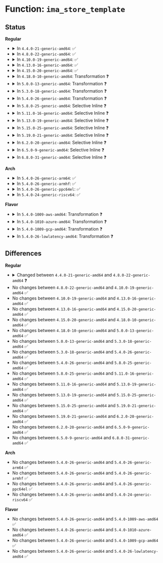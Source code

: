 # Function: <code>ima_store_template</code>

## Status
<b>Regular</b>
<ul>
<li>
<details>
<summary>In <code>4.4.0-21-generic-amd64</code>: ✅</summary>

```c
int ima_store_template(struct ima_template_entry * entry, int violation, struct inode * inode, const unsigned char * filename)
```

```json
{
  "name": "ima_store_template",
  "collision_type": "Unique Global",
  "inline_type": "No",
  "funcs": [
    {
      "addr": 18446744071582615104,
      "name": "ima_store_template",
      "external": true,
      "loc": "security/integrity/ima/ima_api.c:88",
      "file": "security/integrity/ima/ima_api.c",
      "inline": "seen, unknown",
      "caller_inline": [],
      "caller_func": [
        "security/integrity/ima/ima_init.c:ima_add_boot_aggregate",
        "security/integrity/ima/ima_api.c:ima_add_violation",
        "security/integrity/ima/ima_api.c:ima_store_measurement"
      ]
    }
  ],
  "symbols": [
    {
      "addr": 18446744071582615104,
      "name": "ima_store_template",
      "section": ".text",
      "bind": "STB_GLOBAL",
      "size": 334
    }
  ]
}
```
</details>
</li>
<li>
<details>
<summary>In <code>4.8.0-22-generic-amd64</code>: ✅</summary>

```c
int ima_store_template(struct ima_template_entry * entry, int violation, struct inode * inode, const unsigned char * filename, int pcr)
```

```json
{
  "name": "ima_store_template",
  "collision_type": "Unique Global",
  "inline_type": "No",
  "funcs": [
    {
      "addr": 18446744071582862320,
      "name": "ima_store_template",
      "external": true,
      "loc": "security/integrity/ima/ima_api.c:88",
      "file": "security/integrity/ima/ima_api.c",
      "inline": "seen, unknown",
      "caller_inline": [],
      "caller_func": [
        "security/integrity/ima/ima_init.c:ima_add_boot_aggregate",
        "security/integrity/ima/ima_api.c:ima_store_measurement",
        "security/integrity/ima/ima_api.c:ima_add_violation"
      ]
    }
  ],
  "symbols": [
    {
      "addr": 18446744071582862320,
      "name": "ima_store_template",
      "section": ".text",
      "bind": "STB_GLOBAL",
      "size": 347
    }
  ]
}
```
</details>
</li>
<li>
<details>
<summary>In <code>4.10.0-19-generic-amd64</code>: ✅</summary>

```c
int ima_store_template(struct ima_template_entry * entry, int violation, struct inode * inode, const unsigned char * filename, int pcr)
```

```json
{
  "name": "ima_store_template",
  "collision_type": "Unique Global",
  "inline_type": "No",
  "funcs": [
    {
      "addr": 18446744071582959168,
      "name": "ima_store_template",
      "external": true,
      "loc": "security/integrity/ima/ima_api.c:88",
      "file": "security/integrity/ima/ima_api.c",
      "inline": "seen, unknown",
      "caller_inline": [],
      "caller_func": [
        "security/integrity/ima/ima_init.c:ima_add_boot_aggregate",
        "security/integrity/ima/ima_api.c:ima_store_measurement",
        "security/integrity/ima/ima_api.c:ima_add_violation"
      ]
    }
  ],
  "symbols": [
    {
      "addr": 18446744071582959168,
      "name": "ima_store_template",
      "section": ".text",
      "bind": "STB_GLOBAL",
      "size": 348
    }
  ]
}
```
</details>
</li>
<li>
<details>
<summary>In <code>4.13.0-16-generic-amd64</code>: ✅</summary>

```c
int ima_store_template(struct ima_template_entry * entry, int violation, struct inode * inode, const unsigned char * filename, int pcr)
```

```json
{
  "name": "ima_store_template",
  "collision_type": "Unique Global",
  "inline_type": "No",
  "funcs": [
    {
      "addr": 18446744071583009312,
      "name": "ima_store_template",
      "external": true,
      "loc": "security/integrity/ima/ima_api.c:88",
      "file": "security/integrity/ima/ima_api.c",
      "inline": "seen, unknown",
      "caller_inline": [],
      "caller_func": [
        "security/integrity/ima/ima_init.c:ima_add_boot_aggregate",
        "security/integrity/ima/ima_api.c:ima_store_measurement",
        "security/integrity/ima/ima_api.c:ima_add_violation"
      ]
    }
  ],
  "symbols": [
    {
      "addr": 18446744071583009312,
      "name": "ima_store_template",
      "section": ".text",
      "bind": "STB_GLOBAL",
      "size": 363
    }
  ]
}
```
</details>
</li>
<li>
<details>
<summary>In <code>4.15.0-20-generic-amd64</code>: ✅</summary>

```c
int ima_store_template(struct ima_template_entry * entry, int violation, struct inode * inode, const unsigned char * filename, int pcr)
```

```json
{
  "name": "ima_store_template",
  "collision_type": "Unique Global",
  "inline_type": "No",
  "funcs": [
    {
      "addr": 18446744071583174224,
      "name": "ima_store_template",
      "external": true,
      "loc": "security/integrity/ima/ima_api.c:88",
      "file": "security/integrity/ima/ima_api.c",
      "inline": "seen, unknown",
      "caller_inline": [],
      "caller_func": [
        "security/integrity/ima/ima_init.c:ima_add_boot_aggregate",
        "security/integrity/ima/ima_api.c:ima_store_measurement",
        "security/integrity/ima/ima_api.c:ima_add_violation"
      ]
    }
  ],
  "symbols": [
    {
      "addr": 18446744071583174224,
      "name": "ima_store_template",
      "section": ".text",
      "bind": "STB_GLOBAL",
      "size": 363
    }
  ]
}
```
</details>
</li>
<li>
<details>
<summary>In <code>4.18.0-10-generic-amd64</code>: Transformation ❓</summary>

```c
int ima_store_template(struct ima_template_entry * entry, int violation, struct inode * inode, const unsigned char * filename, int pcr)
```

```json
{
  "name": "ima_store_template",
  "collision_type": "Unique Global",
  "inline_type": "No",
  "funcs": [
    {
      "addr": 0,
      "name": "ima_store_template",
      "external": true,
      "loc": "security/integrity/ima/ima_api.c:89",
      "file": "security/integrity/ima/ima_api.c",
      "inline": "seen, unknown",
      "caller_inline": [],
      "caller_func": [
        "security/integrity/ima/ima_init.c:ima_add_boot_aggregate",
        "security/integrity/ima/ima_api.c:ima_store_measurement",
        "security/integrity/ima/ima_api.c:ima_add_violation"
      ]
    }
  ],
  "symbols": [
    {
      "addr": 18446744071583382359,
      "name": "ima_store_template.cold.3",
      "section": ".text",
      "bind": "STB_LOCAL",
      "size": 12
    },
    {
      "addr": 18446744071583380416,
      "name": "ima_store_template",
      "section": ".text",
      "bind": "STB_GLOBAL",
      "size": 351
    }
  ]
}
```
</details>
</li>
<li>
<details>
<summary>In <code>5.0.0-13-generic-amd64</code>: Transformation ❓</summary>

```c
int ima_store_template(struct ima_template_entry * entry, int violation, struct inode * inode, const unsigned char * filename, int pcr)
```

```json
{
  "name": "ima_store_template",
  "collision_type": "Unique Global",
  "inline_type": "No",
  "funcs": [
    {
      "addr": 0,
      "name": "ima_store_template",
      "external": true,
      "loc": "security/integrity/ima/ima_api.c:89",
      "file": "security/integrity/ima/ima_api.c",
      "inline": "seen, unknown",
      "caller_inline": [],
      "caller_func": [
        "security/integrity/ima/ima_init.c:ima_add_boot_aggregate",
        "security/integrity/ima/ima_api.c:ima_store_measurement",
        "security/integrity/ima/ima_api.c:ima_add_violation"
      ]
    }
  ],
  "symbols": [
    {
      "addr": 18446744071583501607,
      "name": "ima_store_template.cold.3",
      "section": ".text",
      "bind": "STB_LOCAL",
      "size": 12
    },
    {
      "addr": 18446744071583499680,
      "name": "ima_store_template",
      "section": ".text",
      "bind": "STB_GLOBAL",
      "size": 351
    }
  ]
}
```
</details>
</li>
<li>
<details>
<summary>In <code>5.3.0-18-generic-amd64</code>: Transformation ❓</summary>

```c
int ima_store_template(struct ima_template_entry * entry, int violation, struct inode * inode, const unsigned char * filename, int pcr)
```

```json
{
  "name": "ima_store_template",
  "collision_type": "Unique Global",
  "inline_type": "No",
  "funcs": [
    {
      "addr": 0,
      "name": "ima_store_template",
      "external": true,
      "loc": "security/integrity/ima/ima_api.c:91",
      "file": "security/integrity/ima/ima_api.c",
      "inline": "seen, unknown",
      "caller_inline": [],
      "caller_func": [
        "security/integrity/ima/ima_init.c:ima_add_boot_aggregate",
        "security/integrity/ima/ima_api.c:ima_store_measurement",
        "security/integrity/ima/ima_api.c:ima_add_violation"
      ]
    }
  ],
  "symbols": [
    {
      "addr": 18446744071583688460,
      "name": "ima_store_template.cold",
      "section": ".text",
      "bind": "STB_LOCAL",
      "size": 12
    },
    {
      "addr": 18446744071583686496,
      "name": "ima_store_template",
      "section": ".text",
      "bind": "STB_GLOBAL",
      "size": 347
    }
  ]
}
```
</details>
</li>
<li>
<details>
<summary>In <code>5.4.0-26-generic-amd64</code>: Transformation ❓</summary>

```c
int ima_store_template(struct ima_template_entry * entry, int violation, struct inode * inode, const unsigned char * filename, int pcr)
```

```json
{
  "name": "ima_store_template",
  "collision_type": "Unique Global",
  "inline_type": "No",
  "funcs": [
    {
      "addr": 0,
      "name": "ima_store_template",
      "external": true,
      "loc": "security/integrity/ima/ima_api.c:91",
      "file": "security/integrity/ima/ima_api.c",
      "inline": "seen, unknown",
      "caller_inline": [],
      "caller_func": [
        "security/integrity/ima/ima_init.c:ima_add_boot_aggregate",
        "security/integrity/ima/ima_main.c:process_buffer_measurement",
        "security/integrity/ima/ima_api.c:ima_store_measurement",
        "security/integrity/ima/ima_api.c:ima_add_violation"
      ]
    }
  ],
  "symbols": [
    {
      "addr": 18446744071583796156,
      "name": "ima_store_template.cold",
      "section": ".text",
      "bind": "STB_LOCAL",
      "size": 12
    },
    {
      "addr": 18446744071583794160,
      "name": "ima_store_template",
      "section": ".text",
      "bind": "STB_GLOBAL",
      "size": 347
    }
  ]
}
```
</details>
</li>
<li>
<details>
<summary>In <code>5.8.0-25-generic-amd64</code>: Selective Inline ❓</summary>

```c
int ima_store_template(struct ima_template_entry * entry, int violation, struct inode * inode, const unsigned char * filename, int pcr)
```

```json
{
  "name": "ima_store_template",
  "collision_type": "Unique Global",
  "inline_type": "Selective",
  "funcs": [
    {
      "addr": 18446744071584186730,
      "name": "ima_store_template",
      "external": true,
      "loc": "security/integrity/ima/ima_api.c:102",
      "file": "security/integrity/ima/ima_api.c",
      "inline": "not declared, inlined",
      "caller_inline": [
        "security/integrity/ima/ima_api.c:ima_add_violation"
      ],
      "caller_func": [
        "security/integrity/ima/ima_init.c:ima_add_boot_aggregate",
        "security/integrity/ima/ima_main.c:process_buffer_measurement",
        "security/integrity/ima/ima_api.c:ima_store_measurement"
      ]
    }
  ],
  "symbols": [
    {
      "addr": 18446744071584186448,
      "name": "ima_store_template",
      "section": ".text",
      "bind": "STB_GLOBAL",
      "size": 157
    }
  ]
}
```
</details>
</li>
<li>
<details>
<summary>In <code>5.11.0-16-generic-amd64</code>: Selective Inline ❓</summary>

```c
int ima_store_template(struct ima_template_entry * entry, int violation, struct inode * inode, const unsigned char * filename, int pcr)
```

```json
{
  "name": "ima_store_template",
  "collision_type": "Unique Global",
  "inline_type": "Selective",
  "funcs": [
    {
      "addr": 18446744071584305466,
      "name": "ima_store_template",
      "external": true,
      "loc": "security/integrity/ima/ima_api.c:102",
      "file": "security/integrity/ima/ima_api.c",
      "inline": "not declared, inlined",
      "caller_inline": [
        "security/integrity/ima/ima_api.c:ima_add_violation"
      ],
      "caller_func": [
        "security/integrity/ima/ima_init.c:ima_add_boot_aggregate",
        "security/integrity/ima/ima_main.c:process_buffer_measurement",
        "security/integrity/ima/ima_api.c:ima_store_measurement"
      ]
    }
  ],
  "symbols": [
    {
      "addr": 18446744071584305184,
      "name": "ima_store_template",
      "section": ".text",
      "bind": "STB_GLOBAL",
      "size": 157
    }
  ]
}
```
</details>
</li>
<li>
<details>
<summary>In <code>5.13.0-19-generic-amd64</code>: Selective Inline ❓</summary>

```c
int ima_store_template(struct ima_template_entry * entry, int violation, struct inode * inode, const unsigned char * filename, int pcr)
```

```json
{
  "name": "ima_store_template",
  "collision_type": "Unique Global",
  "inline_type": "Selective",
  "funcs": [
    {
      "addr": 18446744071584339802,
      "name": "ima_store_template",
      "external": true,
      "loc": "security/integrity/ima/ima_api.c:102",
      "file": "security/integrity/ima/ima_api.c",
      "inline": "not declared, inlined",
      "caller_inline": [
        "security/integrity/ima/ima_api.c:ima_add_violation"
      ],
      "caller_func": [
        "security/integrity/ima/ima_init.c:ima_add_boot_aggregate",
        "security/integrity/ima/ima_main.c:process_buffer_measurement",
        "security/integrity/ima/ima_api.c:ima_store_measurement"
      ]
    }
  ],
  "symbols": [
    {
      "addr": 18446744071584339520,
      "name": "ima_store_template",
      "section": ".text",
      "bind": "STB_GLOBAL",
      "size": 157
    }
  ]
}
```
</details>
</li>
<li>
<details>
<summary>In <code>5.15.0-25-generic-amd64</code>: Selective Inline ❓</summary>

```c
int ima_store_template(struct ima_template_entry * entry, int violation, struct inode * inode, const unsigned char * filename, int pcr)
```

```json
{
  "name": "ima_store_template",
  "collision_type": "Unique Global",
  "inline_type": "Selective",
  "funcs": [
    {
      "addr": 18446744071584728538,
      "name": "ima_store_template",
      "external": true,
      "loc": "security/integrity/ima/ima_api.c:102",
      "file": "security/integrity/ima/ima_api.c",
      "inline": "not declared, inlined",
      "caller_inline": [
        "security/integrity/ima/ima_api.c:ima_add_violation"
      ],
      "caller_func": [
        "security/integrity/ima/ima_init.c:ima_add_boot_aggregate",
        "security/integrity/ima/ima_main.c:process_buffer_measurement",
        "security/integrity/ima/ima_api.c:ima_store_measurement"
      ]
    }
  ],
  "symbols": [
    {
      "addr": 18446744071584728256,
      "name": "ima_store_template",
      "section": ".text",
      "bind": "STB_GLOBAL",
      "size": 157
    }
  ]
}
```
</details>
</li>
<li>
<details>
<summary>In <code>5.19.0-21-generic-amd64</code>: Selective Inline ❓</summary>

```c
int ima_store_template(struct ima_template_entry * entry, int violation, struct inode * inode, const unsigned char * filename, int pcr)
```

```json
{
  "name": "ima_store_template",
  "collision_type": "Unique Global",
  "inline_type": "Selective",
  "funcs": [
    {
      "addr": 18446744071585404441,
      "name": "ima_store_template",
      "external": true,
      "loc": "security/integrity/ima/ima_api.c:103",
      "file": "security/integrity/ima/ima_api.c",
      "inline": "not declared, inlined",
      "caller_inline": [
        "security/integrity/ima/ima_api.c:ima_add_violation"
      ],
      "caller_func": [
        "security/integrity/ima/ima_init.c:ima_add_boot_aggregate",
        "security/integrity/ima/ima_main.c:process_buffer_measurement",
        "security/integrity/ima/ima_api.c:ima_store_measurement"
      ]
    }
  ],
  "symbols": [
    {
      "addr": 18446744071585404128,
      "name": "ima_store_template",
      "section": ".text",
      "bind": "STB_GLOBAL",
      "size": 174
    }
  ]
}
```
</details>
</li>
<li>
<details>
<summary>In <code>6.2.0-20-generic-amd64</code>: Selective Inline ❓</summary>

```c
int ima_store_template(struct ima_template_entry * entry, int violation, struct inode * inode, const unsigned char * filename, int pcr)
```

```json
{
  "name": "ima_store_template",
  "collision_type": "Unique Global",
  "inline_type": "Selective",
  "funcs": [
    {
      "addr": 18446744071586158089,
      "name": "ima_store_template",
      "external": true,
      "loc": "security/integrity/ima/ima_api.c:103",
      "file": "security/integrity/ima/ima_api.c",
      "inline": "not declared, inlined",
      "caller_inline": [
        "security/integrity/ima/ima_api.c:ima_add_violation"
      ],
      "caller_func": [
        "security/integrity/ima/ima_init.c:ima_add_boot_aggregate",
        "security/integrity/ima/ima_main.c:process_buffer_measurement",
        "security/integrity/ima/ima_api.c:ima_store_measurement"
      ]
    }
  ],
  "symbols": [
    {
      "addr": 18446744071586157760,
      "name": "ima_store_template",
      "section": ".text",
      "bind": "STB_GLOBAL",
      "size": 174
    }
  ]
}
```
</details>
</li>
<li>
<details>
<summary>In <code>6.5.0-9-generic-amd64</code>: Selective Inline ❓</summary>

```c
int ima_store_template(struct ima_template_entry * entry, int violation, struct inode * inode, const unsigned char * filename, int pcr)
```

```json
{
  "name": "ima_store_template",
  "collision_type": "Unique Global",
  "inline_type": "Selective",
  "funcs": [
    {
      "addr": 18446744071586396028,
      "name": "ima_store_template",
      "external": true,
      "loc": "security/integrity/ima/ima_api.c:102",
      "file": "security/integrity/ima/ima_api.c",
      "inline": "not declared, inlined",
      "caller_inline": [
        "security/integrity/ima/ima_api.c:ima_add_violation"
      ],
      "caller_func": [
        "security/integrity/ima/ima_init.c:ima_add_boot_aggregate",
        "security/integrity/ima/ima_main.c:process_buffer_measurement",
        "security/integrity/ima/ima_api.c:ima_store_measurement"
      ]
    }
  ],
  "symbols": [
    {
      "addr": 18446744071586395696,
      "name": "ima_store_template",
      "section": ".text",
      "bind": "STB_GLOBAL",
      "size": 174
    }
  ]
}
```
</details>
</li>
<li>
<details>
<summary>In <code>6.8.0-31-generic-amd64</code>: Selective Inline ❓</summary>

```c
int ima_store_template(struct ima_template_entry * entry, int violation, struct inode * inode, const unsigned char * filename, int pcr)
```

```json
{
  "name": "ima_store_template",
  "collision_type": "Unique Global",
  "inline_type": "Selective",
  "funcs": [
    {
      "addr": 18446744071586660764,
      "name": "ima_store_template",
      "external": true,
      "loc": "security/integrity/ima/ima_api.c:102",
      "file": "security/integrity/ima/ima_api.c",
      "inline": "not declared, inlined",
      "caller_inline": [
        "security/integrity/ima/ima_api.c:ima_add_violation"
      ],
      "caller_func": [
        "security/integrity/ima/ima_init.c:ima_add_boot_aggregate",
        "security/integrity/ima/ima_main.c:process_buffer_measurement",
        "security/integrity/ima/ima_api.c:ima_store_measurement"
      ]
    }
  ],
  "symbols": [
    {
      "addr": 18446744071586660432,
      "name": "ima_store_template",
      "section": ".text",
      "bind": "STB_GLOBAL",
      "size": 174
    }
  ]
}
```
</details>
</li>
</ul>
<b>Arch</b>
<ul>
<li>
<details>
<summary>In <code>5.4.0-26-generic-arm64</code>: ✅</summary>

```c
int ima_store_template(struct ima_template_entry * entry, int violation, struct inode * inode, const unsigned char * filename, int pcr)
```

```json
{
  "name": "ima_store_template",
  "collision_type": "Unique Global",
  "inline_type": "No",
  "funcs": [
    {
      "addr": 18446603336495597224,
      "name": "ima_store_template",
      "external": true,
      "loc": "security/integrity/ima/ima_api.c:91",
      "file": "security/integrity/ima/ima_api.c",
      "inline": "seen, unknown",
      "caller_inline": [],
      "caller_func": [
        "security/integrity/ima/ima_init.c:ima_add_boot_aggregate",
        "security/integrity/ima/ima_main.c:process_buffer_measurement",
        "security/integrity/ima/ima_api.c:ima_store_measurement",
        "security/integrity/ima/ima_api.c:ima_add_violation"
      ]
    }
  ],
  "symbols": [
    {
      "addr": 18446603336495597224,
      "name": "ima_store_template",
      "section": ".text",
      "bind": "STB_GLOBAL",
      "size": 284
    }
  ]
}
```
</details>
</li>
<li>
<details>
<summary>In <code>5.4.0-26-generic-armhf</code>: ✅</summary>

```c
int ima_store_template(struct ima_template_entry * entry, int violation, struct inode * inode, const unsigned char * filename, int pcr)
```

```json
{
  "name": "ima_store_template",
  "collision_type": "Unique Global",
  "inline_type": "No",
  "funcs": [
    {
      "addr": 3228958096,
      "name": "ima_store_template",
      "external": true,
      "loc": "security/integrity/ima/ima_api.c:91",
      "file": "security/integrity/ima/ima_api.c",
      "inline": "seen, unknown",
      "caller_inline": [],
      "caller_func": [
        "security/integrity/ima/ima_init.c:ima_add_boot_aggregate",
        "security/integrity/ima/ima_main.c:process_buffer_measurement",
        "security/integrity/ima/ima_api.c:ima_store_measurement",
        "security/integrity/ima/ima_api.c:ima_add_violation"
      ]
    }
  ],
  "symbols": [
    {
      "addr": 3228958096,
      "name": "ima_store_template",
      "section": ".text",
      "bind": "STB_GLOBAL",
      "size": 264
    }
  ]
}
```
</details>
</li>
<li>
<details>
<summary>In <code>5.4.0-26-generic-ppc64el</code>: ✅</summary>

```c
int ima_store_template(struct ima_template_entry * entry, int violation, struct inode * inode, const unsigned char * filename, int pcr)
```

```json
{
  "name": "ima_store_template",
  "collision_type": "Unique Global",
  "inline_type": "No",
  "funcs": [
    {
      "addr": 13835058055289701200,
      "name": "ima_store_template",
      "external": true,
      "loc": "security/integrity/ima/ima_api.c:91",
      "file": "security/integrity/ima/ima_api.c",
      "inline": "seen, unknown",
      "caller_inline": [],
      "caller_func": [
        "security/integrity/ima/ima_init.c:ima_add_boot_aggregate",
        "security/integrity/ima/ima_main.c:process_buffer_measurement",
        "security/integrity/ima/ima_api.c:ima_store_measurement",
        "security/integrity/ima/ima_api.c:ima_add_violation"
      ]
    }
  ],
  "symbols": [
    {
      "addr": 13835058055289701200,
      "name": "ima_store_template",
      "section": ".text",
      "bind": "STB_GLOBAL",
      "size": 368
    }
  ]
}
```
</details>
</li>
<li>
<details>
<summary>In <code>5.4.0-24-generic-riscv64</code>: ✅</summary>

```c
int ima_store_template(struct ima_template_entry * entry, int violation, struct inode * inode, const unsigned char * filename, int pcr)
```

```json
{
  "name": "ima_store_template",
  "collision_type": "Unique Global",
  "inline_type": "No",
  "funcs": [
    {
      "addr": 18446743936274760430,
      "name": "ima_store_template",
      "external": true,
      "loc": "security/integrity/ima/ima_api.c:91",
      "file": "security/integrity/ima/ima_api.c",
      "inline": "seen, unknown",
      "caller_inline": [],
      "caller_func": [
        "security/integrity/ima/ima_init.c:ima_add_boot_aggregate",
        "security/integrity/ima/ima_main.c:process_buffer_measurement",
        "security/integrity/ima/ima_api.c:ima_store_measurement",
        "security/integrity/ima/ima_api.c:ima_add_violation"
      ]
    }
  ],
  "symbols": [
    {
      "addr": 18446743936274760430,
      "name": "ima_store_template",
      "section": ".text",
      "bind": "STB_GLOBAL",
      "size": 194
    }
  ]
}
```
</details>
</li>
</ul>
<b>Flavor</b>
<ul>
<li>
<details>
<summary>In <code>5.4.0-1009-aws-amd64</code>: Transformation ❓</summary>

```c
int ima_store_template(struct ima_template_entry * entry, int violation, struct inode * inode, const unsigned char * filename, int pcr)
```

```json
{
  "name": "ima_store_template",
  "collision_type": "Unique Global",
  "inline_type": "No",
  "funcs": [
    {
      "addr": 0,
      "name": "ima_store_template",
      "external": true,
      "loc": "security/integrity/ima/ima_api.c:91",
      "file": "security/integrity/ima/ima_api.c",
      "inline": "seen, unknown",
      "caller_inline": [],
      "caller_func": [
        "security/integrity/ima/ima_init.c:ima_add_boot_aggregate",
        "security/integrity/ima/ima_main.c:process_buffer_measurement",
        "security/integrity/ima/ima_api.c:ima_store_measurement",
        "security/integrity/ima/ima_api.c:ima_add_violation"
      ]
    }
  ],
  "symbols": [
    {
      "addr": 18446744071583764892,
      "name": "ima_store_template.cold",
      "section": ".text",
      "bind": "STB_LOCAL",
      "size": 12
    },
    {
      "addr": 18446744071583762896,
      "name": "ima_store_template",
      "section": ".text",
      "bind": "STB_GLOBAL",
      "size": 347
    }
  ]
}
```
</details>
</li>
<li>
<details>
<summary>In <code>5.4.0-1010-azure-amd64</code>: Transformation ❓</summary>

```c
int ima_store_template(struct ima_template_entry * entry, int violation, struct inode * inode, const unsigned char * filename, int pcr)
```

```json
{
  "name": "ima_store_template",
  "collision_type": "Unique Global",
  "inline_type": "No",
  "funcs": [
    {
      "addr": 0,
      "name": "ima_store_template",
      "external": true,
      "loc": "security/integrity/ima/ima_api.c:91",
      "file": "security/integrity/ima/ima_api.c",
      "inline": "seen, unknown",
      "caller_inline": [],
      "caller_func": [
        "security/integrity/ima/ima_init.c:ima_add_boot_aggregate",
        "security/integrity/ima/ima_main.c:process_buffer_measurement",
        "security/integrity/ima/ima_api.c:ima_store_measurement",
        "security/integrity/ima/ima_api.c:ima_add_violation"
      ]
    }
  ],
  "symbols": [
    {
      "addr": 18446744071583701948,
      "name": "ima_store_template.cold",
      "section": ".text",
      "bind": "STB_LOCAL",
      "size": 12
    },
    {
      "addr": 18446744071583699952,
      "name": "ima_store_template",
      "section": ".text",
      "bind": "STB_GLOBAL",
      "size": 347
    }
  ]
}
```
</details>
</li>
<li>
<details>
<summary>In <code>5.4.0-1009-gcp-amd64</code>: Transformation ❓</summary>

```c
int ima_store_template(struct ima_template_entry * entry, int violation, struct inode * inode, const unsigned char * filename, int pcr)
```

```json
{
  "name": "ima_store_template",
  "collision_type": "Unique Global",
  "inline_type": "No",
  "funcs": [
    {
      "addr": 0,
      "name": "ima_store_template",
      "external": true,
      "loc": "security/integrity/ima/ima_api.c:91",
      "file": "security/integrity/ima/ima_api.c",
      "inline": "seen, unknown",
      "caller_inline": [],
      "caller_func": [
        "security/integrity/ima/ima_init.c:ima_add_boot_aggregate",
        "security/integrity/ima/ima_main.c:process_buffer_measurement",
        "security/integrity/ima/ima_api.c:ima_store_measurement",
        "security/integrity/ima/ima_api.c:ima_add_violation"
      ]
    }
  ],
  "symbols": [
    {
      "addr": 18446744071583748652,
      "name": "ima_store_template.cold",
      "section": ".text",
      "bind": "STB_LOCAL",
      "size": 12
    },
    {
      "addr": 18446744071583746656,
      "name": "ima_store_template",
      "section": ".text",
      "bind": "STB_GLOBAL",
      "size": 347
    }
  ]
}
```
</details>
</li>
<li>
<details>
<summary>In <code>5.4.0-26-lowlatency-amd64</code>: Transformation ❓</summary>

```c
int ima_store_template(struct ima_template_entry * entry, int violation, struct inode * inode, const unsigned char * filename, int pcr)
```

```json
{
  "name": "ima_store_template",
  "collision_type": "Unique Global",
  "inline_type": "No",
  "funcs": [
    {
      "addr": 0,
      "name": "ima_store_template",
      "external": true,
      "loc": "security/integrity/ima/ima_api.c:91",
      "file": "security/integrity/ima/ima_api.c",
      "inline": "seen, unknown",
      "caller_inline": [],
      "caller_func": [
        "security/integrity/ima/ima_init.c:ima_add_boot_aggregate",
        "security/integrity/ima/ima_main.c:process_buffer_measurement",
        "security/integrity/ima/ima_api.c:ima_store_measurement",
        "security/integrity/ima/ima_api.c:ima_add_violation"
      ]
    }
  ],
  "symbols": [
    {
      "addr": 18446744071583849596,
      "name": "ima_store_template.cold",
      "section": ".text",
      "bind": "STB_LOCAL",
      "size": 12
    },
    {
      "addr": 18446744071583847600,
      "name": "ima_store_template",
      "section": ".text",
      "bind": "STB_GLOBAL",
      "size": 347
    }
  ]
}
```
</details>
</li>
</ul>

## Differences
<b>Regular</b>
<ul>
<li>
<details>
<summary>Changed between <code>4.4.0-21-generic-amd64</code> and <code>4.8.0-22-generic-amd64</code> ❓</summary>
<ul>
<li>
<b>Param added. </b>
<code>int pcr</code>
</li>
</ul>
</details>
</li>
<li>
No changes between <code>4.8.0-22-generic-amd64</code> and <code>4.10.0-19-generic-amd64</code> ✅
</li>
<li>
No changes between <code>4.10.0-19-generic-amd64</code> and <code>4.13.0-16-generic-amd64</code> ✅
</li>
<li>
No changes between <code>4.13.0-16-generic-amd64</code> and <code>4.15.0-20-generic-amd64</code> ✅
</li>
<li>
No changes between <code>4.15.0-20-generic-amd64</code> and <code>4.18.0-10-generic-amd64</code> ✅
</li>
<li>
No changes between <code>4.18.0-10-generic-amd64</code> and <code>5.0.0-13-generic-amd64</code> ✅
</li>
<li>
No changes between <code>5.0.0-13-generic-amd64</code> and <code>5.3.0-18-generic-amd64</code> ✅
</li>
<li>
No changes between <code>5.3.0-18-generic-amd64</code> and <code>5.4.0-26-generic-amd64</code> ✅
</li>
<li>
No changes between <code>5.4.0-26-generic-amd64</code> and <code>5.8.0-25-generic-amd64</code> ✅
</li>
<li>
No changes between <code>5.8.0-25-generic-amd64</code> and <code>5.11.0-16-generic-amd64</code> ✅
</li>
<li>
No changes between <code>5.11.0-16-generic-amd64</code> and <code>5.13.0-19-generic-amd64</code> ✅
</li>
<li>
No changes between <code>5.13.0-19-generic-amd64</code> and <code>5.15.0-25-generic-amd64</code> ✅
</li>
<li>
No changes between <code>5.15.0-25-generic-amd64</code> and <code>5.19.0-21-generic-amd64</code> ✅
</li>
<li>
No changes between <code>5.19.0-21-generic-amd64</code> and <code>6.2.0-20-generic-amd64</code> ✅
</li>
<li>
No changes between <code>6.2.0-20-generic-amd64</code> and <code>6.5.0-9-generic-amd64</code> ✅
</li>
<li>
No changes between <code>6.5.0-9-generic-amd64</code> and <code>6.8.0-31-generic-amd64</code> ✅
</li>
</ul>
<b>Arch</b>
<ul>
<li>
No changes between <code>5.4.0-26-generic-amd64</code> and <code>5.4.0-26-generic-arm64</code> ✅
</li>
<li>
No changes between <code>5.4.0-26-generic-amd64</code> and <code>5.4.0-26-generic-armhf</code> ✅
</li>
<li>
No changes between <code>5.4.0-26-generic-amd64</code> and <code>5.4.0-26-generic-ppc64el</code> ✅
</li>
<li>
No changes between <code>5.4.0-26-generic-amd64</code> and <code>5.4.0-24-generic-riscv64</code> ✅
</li>
</ul>
<b>Flavor</b>
<ul>
<li>
No changes between <code>5.4.0-26-generic-amd64</code> and <code>5.4.0-1009-aws-amd64</code> ✅
</li>
<li>
No changes between <code>5.4.0-26-generic-amd64</code> and <code>5.4.0-1010-azure-amd64</code> ✅
</li>
<li>
No changes between <code>5.4.0-26-generic-amd64</code> and <code>5.4.0-1009-gcp-amd64</code> ✅
</li>
<li>
No changes between <code>5.4.0-26-generic-amd64</code> and <code>5.4.0-26-lowlatency-amd64</code> ✅
</li>
</ul>

